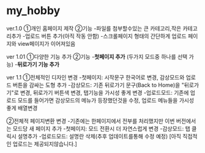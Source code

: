 # my_hobby

ver.1.0
①개인 홈페이지 제작
②기능
  -파일를 첨부할수있는 큰 카테고리,작은 카테고리추가
  -업로드 버튼 추가(아직 작동 안함)
  -스크롤페이지 형태의 간단하게 업로드 페이지와 view페이지가 이어져있음

ver 1.01
①다양한 기능 추가
②기능
-**첫페이지 추가** (두가지 모드중 하나를 선택 가능)
-**뒤로가기 기능 추가**

ver 1.1
①전체적인 디자인 변경
-첫페이지: 시작문구 한국어로 변경, 감상모드와 업로드 버튼을 감싸는 도형 추가
-감상모드: 기존 뒤로가기 문구(Back to Home)을 "뒤로가기"로 변경, 뒤로가기 버튼색 변경, 탭기능을 가시성 좋게 변경
-업로드모드: 기존에 업로드 모드를 들어가면 감상모드의 메뉴가 등장했던것을 수정, 업로드 메뉴들을 가시성 좋게 배열변경

②전체적 페이지변환 변경
-기존에는 한페이지에서 전부를 처리했지만 이번 버전에서는 모드당 새 페이지 추가
-첫페이지: 모드 전환시 더 자연스럽게 변경
-감상모드: 탭 클릭시 설명추가
-업로드모드: 설명란 삭제(추후 업데이트를통해 수정 예정)
[아직 직접적인 업로드는 제공되지않습니다.]


